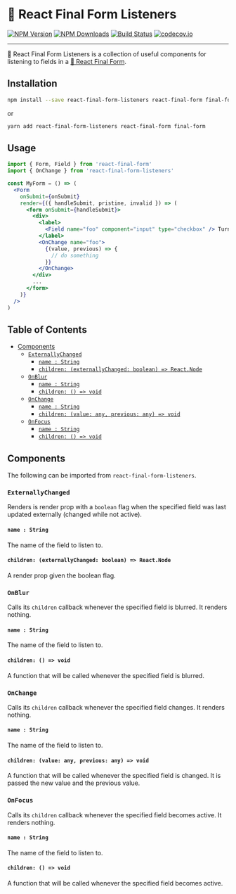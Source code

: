 # 🏁 React Final Form Listeners

[![NPM Version](https://img.shields.io/npm/v/react-final-form-listeners.svg?style=flat)](https://www.npmjs.com/package/react-final-form-listeners)
[![NPM Downloads](https://img.shields.io/npm/dm/react-final-form-listeners.svg?style=flat)](https://www.npmjs.com/package/react-final-form-listeners)
[![Build Status](https://travis-ci.org/final-form/react-final-form-listeners.svg?branch=master)](https://travis-ci.org/final-form/react-final-form-listeners)
[![codecov.io](https://codecov.io/gh/final-form/react-final-form-listeners/branch/master/graph/badge.svg)](https://codecov.io/gh/final-form/react-final-form-listeners)

---

🏁 React Final Form Listeners is a collection of useful components for listening to fields in a [🏁 React Final Form](https://github.com/final-form/react-final-form#-react-final-form).

## Installation

```bash
npm install --save react-final-form-listeners react-final-form final-form
```

or

```bash
yarn add react-final-form-listeners react-final-form final-form
```

## Usage

```jsx
import { Form, Field } from 'react-final-form'
import { OnChange } from 'react-final-form-listeners'

const MyForm = () => (
  <Form
    onSubmit={onSubmit}
    render={({ handleSubmit, pristine, invalid }) => (
      <form onSubmit={handleSubmit}>
        <div>
          <label>
            <Field name="foo" component="input" type="checkbox" /> Turn foo on?
          </label>
          <OnChange name="foo">
            {(value, previous) => {
              // do something
            }}
          </OnChange>
        </div>
        ...
      </form>
    )}
  />
)
```

## Table of Contents

<!-- START doctoc generated TOC please keep comment here to allow auto update -->

<!-- DON'T EDIT THIS SECTION, INSTEAD RE-RUN doctoc TO UPDATE -->

<!-- DON'T EDIT THIS SECTION, INSTEAD RE-RUN doctoc TO UPDATE -->

* [Components](#components)
  * [`ExternallyChanged`](#externallychanged)
    * [`name : String`](#name--string)
    * [`children: (externallyChanged: boolean) => React.Node`](#children-externallychanged-boolean--reactnode)
  * [`OnBlur`](#onblur)
    * [`name : String`](#name--string-1)
    * [`children: () => void`](#children---void)
  * [`OnChange`](#onchange)
    * [`name : String`](#name--string-2)
    * [`children: (value: any, previous: any) => void`](#children-value-any-previous-any--void)
  * [`OnFocus`](#onfocus)
    * [`name : String`](#name--string-3)
    * [`children: () => void`](#children---void-1)

<!-- END doctoc generated TOC please keep comment here to allow auto update -->

## Components

The following can be imported from `react-final-form-listeners`.

### `ExternallyChanged`

Renders is render prop with a `boolean` flag when the specified field was last updated externally (changed while not active).

#### `name : String`

The name of the field to listen to.

#### `children: (externallyChanged: boolean) => React.Node`

A render prop given the boolean flag.

### `OnBlur`

Calls its `children` callback whenever the specified field is blurred. It renders nothing.

#### `name : String`

The name of the field to listen to.

#### `children: () => void`

A function that will be called whenever the specified field is blurred.

### `OnChange`

Calls its `children` callback whenever the specified field changes. It renders nothing.

#### `name : String`

The name of the field to listen to.

#### `children: (value: any, previous: any) => void`

A function that will be called whenever the specified field is changed. It is passed the new value and the previous value.

### `OnFocus`

Calls its `children` callback whenever the specified field becomes active. It renders nothing.

#### `name : String`

The name of the field to listen to.

#### `children: () => void`

A function that will be called whenever the specified field becomes active.
